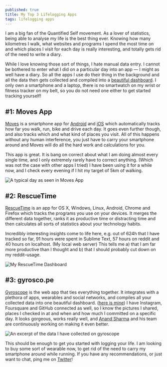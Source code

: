 ```yaml
---
published: true
title: My Top 3 Lifelogging Apps
tags: lifelogging apps
---
```


I am a big fan of the Quantified Self movement. As a lover of statistics, being able to analyse my life is the best thing ever. Knowing how many kilometres I walk, what websites and programs I spend the most time on and which places I visit for each day is really interesting, and totally gets rid of the need to write a diary. 

While I love knowing those sort of things, I hate manual data entry. I cannot be bothered to enter what I did on a particular day into an app — I might as well have a diary. So all the apps I use do their thing in the background and all the data then gets collected and compiled into a [beautiful dashboard](https://gyrosco.pe/mxstbr). I only own a smartphone and a laptop, there is no smartwatch on my wrist or fitness tracker on my belt, so you do not need one either to get started tracking yourself!

## #1: Moves App

[Moves](http://moves-app.com) is a smartphone app for [Android](https://play.google.com/store/apps/details?id=com.protogeo.moves) and [iOS](http://appstore.com/moves) which automatically tracks how far you walk, run, bike and drive each day. It goes even further though, and also tracks which and what kind of places you visit. All of this happens without any human interference, you just have to carry your smartphone around and Moves will do all the hard work and calculations for you.

This app is great. It is bang on correct about what I am doing almost every single time, and I only extremely rarely have to correct anything. (Which was not the case with other apps I tried) I have been using it for a while now, and I check every evening if I hit my target of 5km of walking.

<div class="post__image" data-subtitle="A typical day as seen in Moves App">
	<img src="{{ site.baseurl }}/img/moves.png" alt="A typical day as seen in Moves App">
</div>

## #2: RescueTime

[RescueTime](https://www.rescuetime.com/) is an app for OS X, Windows, Linux, Android, Chrome and Firefox which tracks the programs you use on your devices. It merges the different data together, ranks it as productive time or distracting time and then calculates all sorts of statistics about your technology habits. 

Incredibly interesting insights come to life here, e.g. out of 624h that I have tracked so far, 91 hours were spent in Sublime Text, 57 hours on reddit and 40 hours on localhost. (My local web server) This tells me a) that I am far more productive than I thought and b) that I should probably cut down on my reddit–usage. 

<div class="post__image" data-subtitle="My RescueTime Dashboard">
	<img src="{{ site.baseurl }}/img/rescuetime.png" alt="My RescueTime Dashboard">
</div>

## #3: gyrosco.pe

[Gyroscope](http://gyrosco.pe/mxstbr) is the web app that ties everything together. It integrates with a plethora of apps, wearables and social networks, and compiles all your collected data into one beautiful dashboard. ([here is mine](http://gyrosco.pe/mxstbr)) I have Instagram, Foursquare and GitHub connected as well, so I know the pictures I shared, places I checked in at and when and how much I committed on a specific day. It looks gorgeous, works really well, and [Anand Sharma](https://twitter.com/aprilzero) and his team are continuously working on making it even better. 

<div class="post__image" data-subtitle="An excerpt of the data I have collected on gyroscope">
	<img src="{{ site.baseurl }}/img/gyroscopejune.png" alt="An excerpt of the data I have collected on gyroscope">
</div>

This should be enough to get you started with logging your life. I am looking to buy some sort of wearable now, to get rid of the need to carry my smartphone around while running. If you have any recommendations, or just want to chat, ping me on [Twitter](https://twitter.com/mxstbr)!